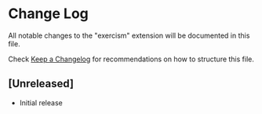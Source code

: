 # Change Log

All notable changes to the "exercism" extension will be documented in this file.

Check [Keep a Changelog](http://keepachangelog.com/) for recommendations on how to structure this file.

## [Unreleased]

- Initial release
